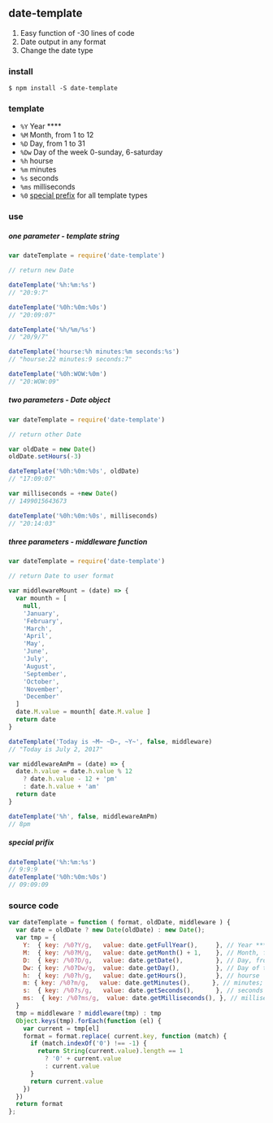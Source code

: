 ## date-template

1. Easy function of -30 lines of code
1. Date output in any format
1. Change the date type
 
### install
```$ npm install -S date-template```

### template

- ```%Y``` Year ****
- ```%M``` Month, from 1 to 12
- ```%D``` Day, from 1 to 31
- ```%Dw``` Day of the week 0-sunday, 6-saturday
- ```%h``` hourse
- ```%m``` minutes
- ```%s``` seconds
- ```%ms``` milliseconds
- ```%0``` [special prefix](#special-prifix) for all template types

### use

##### one parameter - template string

```javascript
var dateTemplate = require('date-template')

// return new Date

dateTemplate('%h:%m:%s')
// "20:9:7"

dateTemplate('%0h:%0m:%0s')
// "20:09:07"

dateTemplate('%h/%m/%s')
// "20/9/7"

dateTemplate('hourse:%h minutes:%m seconds:%s')
// "hourse:22 minutes:9 seconds:7"

dateTemplate('%0h:WOW:%0m')
// "20:WOW:09"
```

##### two parameters - Date object

```javascript
var dateTemplate = require('date-template')

// return other Date

var oldDate = new Date()
oldDate.setHours(-3)

dateTemplate('%0h:%0m:%0s', oldDate)
// "17:09:07"

var milliseconds = +new Date()
// 1499015643673

dateTemplate('%0h:%0m:%0s', milliseconds)
// "20:14:03"
```

##### three parameters - middleware function

```javascript
var dateTemplate = require('date-template')

// return Date to user format

var middlewareMount = (date) => {
  var mounth = [
    null,
    'January',
    'February',
    'March',
    'April',
    'May',
    'June',
    'July',
    'August',
    'September',
    'October',
    'November',
    'December'
  ]
  date.M.value = mounth[ date.M.value ]
  return date
}

dateTemplate('Today is ~M~ ~D~, ~Y~', false, middleware)
// "Today is July 2, 2017"

var middlewareAmPm = (date) => {
  date.h.value = date.h.value % 12
    ? date.h.value - 12 + 'pm'
    : date.h.value + 'am'
  return date
}

dateTemplate('%h', false, middlewareAmPm)
// 8pm
```

##### special prifix
```javascript
dateTemplate('%h:%m:%s')
// 9:9:9
dateTemplate('%0h:%0m:%0s')
// 09:09:09
```

### source code
```javascript
var dateTemplate = function ( format, oldDate, middleware ) {
  var date = oldDate ? new Date(oldDate) : new Date();
  var tmp = {
    Y:  { key: /%0?Y/g,   value: date.getFullYear(),     }, // Year ****
    M:  { key: /%0?M/g,   value: date.getMonth() + 1,    }, // Month, from 1 to 12
    D:  { key: /%0?D/g,   value: date.getDate(),         }, // Day, from 1 to 31
    Dw: { key: /%0?Dw/g,  value: date.getDay(),          }, // Day of the week 0-sunday, 6-saturday
    h:  { key: /%0?h/g,   value: date.getHours(),        }, // hourse
    m: { key: /%0?m/g,   value: date.getMinutes(),      }, // minutes;
    s:  { key: /%0?s/g,   value: date.getSeconds(),      }, // seconds
    ms:  { key: /%0?ms/g,  value: date.getMilliseconds(), }, // milliseconds
  }
  tmp = middleware ? middleware(tmp) : tmp
  Object.keys(tmp).forEach(function (el) {
    var current = tmp[el]
    format = format.replace( current.key, function (match) {
      if (match.indexOf('0') !== -1) {
        return String(current.value).length == 1
          ? '0' + current.value
          : current.value
      }
      return current.value
    })
  })
  return format
};
```